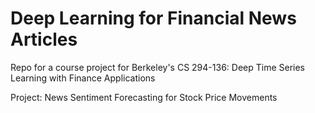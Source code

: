 # Deep Learning for Financial News Articles 

Repo for a course project for Berkeley's CS 294-136: Deep Time Series Learning with Finance Applications

Project: News Sentiment Forecasting for Stock Price Movements
